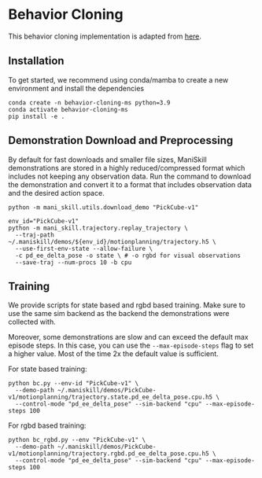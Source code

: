 # Behavior Cloning

This behavior cloning implementation is adapted from [here](https://github.com/corl-team/CORL/blob/main/algorithms/offline/any_percent_bc.py).

## Installation

To get started, we recommend using conda/mamba to create a new environment and install the dependencies

```shell
conda create -n behavior-cloning-ms python=3.9
conda activate behavior-cloning-ms
pip install -e .
```

## Demonstration Download and Preprocessing

By default for fast downloads and smaller file sizes, ManiSkill demonstrations are stored in a highly reduced/compressed format which includes not keeping any observation data. Run the command to download the demonstration and convert it to a format that includes observation data and the desired action space.

```shell
python -m mani_skill.utils.download_demo "PickCube-v1"
```

```shell
env_id="PickCube-v1"
python -m mani_skill.trajectory.replay_trajectory \
  --traj-path ~/.maniskill/demos/${env_id}/motionplanning/trajectory.h5 \
  --use-first-env-state --allow-failure \
  -c pd_ee_delta_pose -o state \ # -o rgbd for visual observations
  --save-traj --num-procs 10 -b cpu
```

## Training

We provide scripts for state based and rgbd based training. Make sure to use the same sim backend as the backend the demonstrations were collected with. 

Moreover, some demonstrations are slow and can exceed the default max episode steps. In this case, you can use the `--max-episode-steps` flag to set a higher value. Most of the time 2x the default value is sufficient.

For state based training:

```shell
python bc.py --env-id "PickCube-v1" \
  --demo-path ~/.maniskill/demos/PickCube-v1/motionplanning/trajectory.state.pd_ee_delta_pose.cpu.h5 \
  --control-mode "pd_ee_delta_pose" --sim-backend "cpu" --max-episode-steps 100
```

For rgbd based training:

```shell
python bc_rgbd.py --env "PickCube-v1" \
  --demo-path ~/.maniskill/demos/PickCube-v1/motionplanning/trajectory.rgbd.pd_ee_delta_pose.cpu.h5 \
  --control-mode "pd_ee_delta_pose" --sim-backend "cpu" --max-episode-steps 100
```
